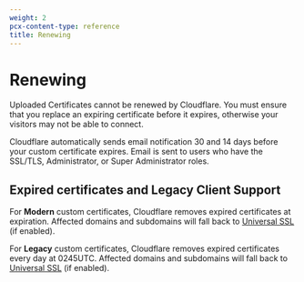 ```yaml
---
weight: 2
pcx-content-type: reference
title: Renewing
---
```


# Renewing

Uploaded Certificates cannot be renewed by Cloudflare. You must ensure that you replace an expiring certificate before it expires, otherwise your visitors may not be able to connect.

Cloudflare automatically sends email notification 30 and 14 days before your custom certificate expires. Email is sent to users who have the SSL/TLS, Administrator, or Super Administrator roles.

## Expired certificates and Legacy Client Support

For **Modern** custom certificates, Cloudflare removes expired certificates at expiration. Affected domains and subdomains will fall back to [Universal SSL](/ssl/edge-certificates/universal-ssl/) (if enabled).

For **Legacy** custom certificates, Cloudflare removes expired certificates every day at 0245UTC. Affected domains and subdomains will fall back to [Universal SSL](/ssl/edge-certificates/universal-ssl/) (if enabled).
